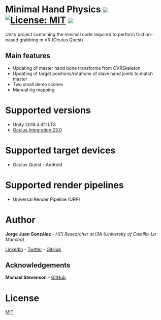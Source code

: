 # Minimal Hand Physics [![](https://img.shields.io/badge/unity-2019.4%20or%20later-green.svg)](https://unity3d.com/es/get-unity/download/archive) [![License: MIT](https://img.shields.io/badge/License-MIT-yellow.svg)](https://github.com/jorgejgnz/MinimalHandPhysics/blob/master/LICENSE.md) [![](https://img.shields.io/twitter/follow/jorgejgnz.svg?label=Follow&style=social)](https://twitter.com/intent/follow?screen_name=jorgejgnz)

Unity project containing the minimal code required to perform friction-based grabbing in VR (Oculus Quest)

## Main features
- Updating of master hand bone transforms from OVRSkeleton
- Updating of target positions/rotations of slave hand joints to match master
- Two small demo scenes
- Manual rig mapping

# Supported versions
- Unity 2019.4.4f1 LTS
- [Oculus Integration 23.0](https://developer.oculus.com/downloads/package/unity-integration/)

# Supported target devices
- Oculus Quest - Android

# Supported render pipelines
- Universal Render Pipeline (URP)

# Author
**Jorge Juan González** - *HCI Researcher at I3A (University of Castilla-La Mancha)*

[LinkedIn](https://www.linkedin.com/in/jorgejgnz/) - [Twitter](https://twitter.com/jorgejgnz) - [GitHub](https://github.com/jorgejgnz)

## Acknowledgements

**Michael Stevenson** - [GitHub](https://github.com/mstevenson)

# License
[MIT](./LICENSE.md)
